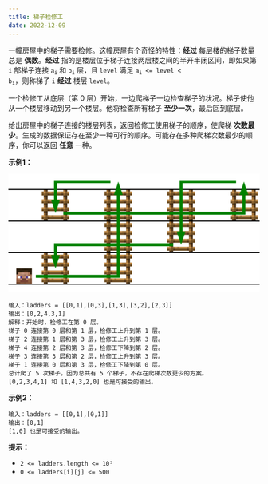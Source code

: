 ```yaml
---
title: 梯子检修工
date: 2022-12-09
---
```


一幢房屋中的梯子需要检修。这幢房屋有个奇怪的特性：**经过** 每层楼的梯子数量总是 **偶数**。**经过** 指的是楼层位于梯子连接两层楼之间的半开半闭区间，即如果第 `i` 部梯子连接 <code>a<sub>i</sub></code> 和 <code>b<sub>i</sub></code> 层，且 `level` 满足 <code>a<sub>i</sub> <= level < b<sub>i</sub></code>，则称梯子 `i` **经过** 楼层 `level`。

一个检修工从底层（第 0 层）开始，一边爬梯子一边检查梯子的状况。梯子使他从一个楼层移动到另一个楼层。他将检查所有梯子 **至少一次**，最后回到底层。

给出房屋中的梯子连接的楼层列表，返回检修工使用梯子的顺序，使爬梯 **次数最少**。生成的数据保证存在至少一种可行的顺序。可能存在多种爬梯次数最少的顺序，你可以返回 **任意** 一种。

**示例1：**

<!----><img src="image.svg">

```
输入：ladders = [[0,1],[0,3],[1,3],[3,2],[2,3]]
输出：[0,2,4,3,1]
解释：开始时，检修工在第 0 层。
梯子 0 连接第 0 层和第 1 层，检修工上升到第 1 层。
梯子 2 连接第 1 层和第 3 层，检修工上升到第 3 层。
梯子 4 连接第 2 层和第 3 层，检修工下降到第 2 层。
梯子 3 连接第 3 层和第 2 层，检修工上升到第 3 层。
梯子 1 连接第 0 层和第 3 层，检修工下降到第 0 层。
总计爬了 5 次梯子。因为总共有 5 个梯子，不存在爬梯次数更少的方案。
[0,2,3,4,1] 和 [1,4,3,2,0] 也是可接受的输出。
```

**示例2：**

```
输入：ladders = [[0,1],[0,1]]
输出：[0,1]
[1,0] 也是可接受的输出。
```

**提示：**

* `2 <= ladders.length <= 10⁵`
* `0 <= ladders[i][j] <= 500`
